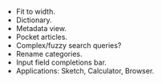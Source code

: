 - Fit to width.
- Dictionary.
- Metadata view.
- Pocket articles.
- Complex/fuzzy search queries?
- Rename categories.
- Input field completions bar.
- Applications: Sketch, Calculator, Browser.
